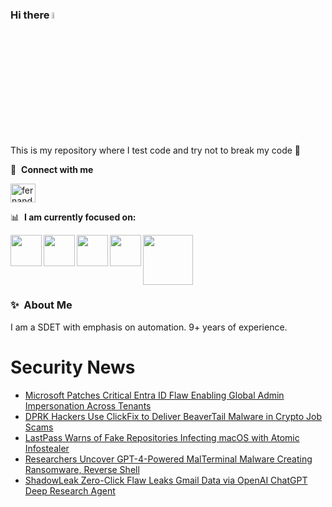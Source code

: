 ### Hi there <a href="https://www.gautamkrishnar.com/"><img src="https://media.giphy.com/media/hvRJCLFzcasrR4ia7z/giphy.gif" width="5%"></a>
This is my repository where I test code and try not to break my code :rofl:

🔗 &nbsp;**Connect with me**
<p align="left">
<a href="https://linkedin.com/in/fernandorlcruz" target="blank"><img align="center" src="https://raw.githubusercontent.com/rahuldkjain/github-profile-readme-generator/master/src/images/icons/Social/linked-in-alt.svg" alt="fernando cruz" height="30" width="40" /></a>
  
📊 &nbsp;**I am currently focused on:**

<img align="left" width='50' height='50' src="https://cdn.jsdelivr.net/gh/devicons/devicon/icons/python/python-original-wordmark.svg" />
<img align="left" width='50' height='50' src="https://cdn.jsdelivr.net/gh/devicons/devicon/icons/csharp/csharp-original.svg" />
<img align="left" width='50' height='50' src="https://cdn.jsdelivr.net/gh/devicons/devicon/icons/jenkins/jenkins-original.svg" />
<img align="left" width='50' height='50' src="https://www.svgrepo.com/show/306098/githubactions.svg" />
<img width='80' height='80' src="https://cdn2.vectorstock.com/i/1000x1000/64/81/security-testing-concept-icon-safety-audit-key-vector-29166481.jpg" />
          
          
  
### ✨&nbsp; About Me

I am a SDET with emphasis on automation. 9+ years of experience.

# Security News
<!-- BLOG-POST-LIST:START -->
- [Microsoft Patches Critical Entra ID Flaw Enabling Global Admin Impersonation Across Tenants](https://thehackernews.com/2025/09/microsoft-patches-critical-entra-id.html)
- [DPRK Hackers Use ClickFix to Deliver BeaverTail Malware in Crypto Job Scams](https://thehackernews.com/2025/09/dprk-hackers-use-clickfix-to-deliver.html)
- [LastPass Warns of Fake Repositories Infecting macOS with Atomic Infostealer](https://thehackernews.com/2025/09/lastpass-warns-of-fake-repositories.html)
- [Researchers Uncover GPT-4-Powered MalTerminal Malware Creating Ransomware, Reverse Shell](https://thehackernews.com/2025/09/researchers-uncover-gpt-4-powered.html)
- [ShadowLeak Zero-Click Flaw Leaks Gmail Data via OpenAI ChatGPT Deep Research Agent](https://thehackernews.com/2025/09/shadowleak-zero-click-flaw-leaks-gmail.html)
<!-- BLOG-POST-LIST:END -->
